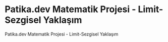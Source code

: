 # Patika.dev Matematik Projesi - Limit-Sezgisel Yaklaşım
Patika.dev Matematik Projesi - Limit-Sezgisel Yaklaşım
